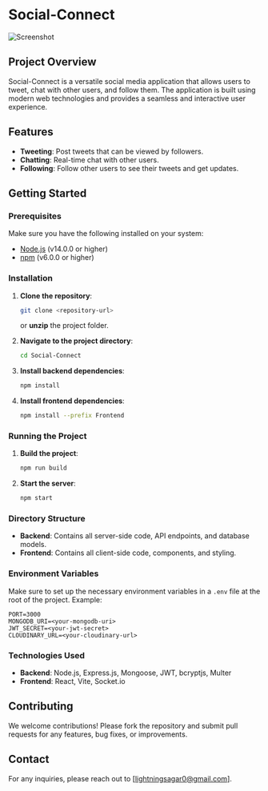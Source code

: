 
# Social-Connect

![Screenshot](https://github.com/lightning-sagar/Social-Connect/assets/139375536/20bb2465-cadd-485f-a658-c2267add35ec)

## Project Overview
Social-Connect is a versatile social media application that allows users to tweet, chat with other users, and follow them. The application is built using modern web technologies and provides a seamless and interactive user experience.

## Features
- **Tweeting**: Post tweets that can be viewed by followers.
- **Chatting**: Real-time chat with other users.
- **Following**: Follow other users to see their tweets and get updates.

## Getting Started

### Prerequisites
Make sure you have the following installed on your system:
- [Node.js](https://nodejs.org/) (v14.0.0 or higher)
- [npm](https://www.npmjs.com/) (v6.0.0 or higher)

### Installation

1. **Clone the repository**:
   ```bash
   git clone <repository-url>
   ```
   or **unzip** the project folder.

2. **Navigate to the project directory**:
   ```bash
   cd Social-Connect
   ```

3. **Install backend dependencies**:
   ```bash
   npm install
   ```

4. **Install frontend dependencies**:
   ```bash
   npm install --prefix Frontend
   ```

### Running the Project

1. **Build the project**:
   ```bash
   npm run build
   ```

2. **Start the server**:
   ```bash
   npm start
   ```

### Directory Structure
- **Backend**: Contains all server-side code, API endpoints, and database models.
- **Frontend**: Contains all client-side code, components, and styling.

### Environment Variables
Make sure to set up the necessary environment variables in a `.env` file at the root of the project. Example:
```env
PORT=3000
MONGODB_URI=<your-mongodb-uri>
JWT_SECRET=<your-jwt-secret>
CLOUDINARY_URL=<your-cloudinary-url>
```

### Technologies Used
- **Backend**: Node.js, Express.js, Mongoose, JWT, bcryptjs, Multer
- **Frontend**: React, Vite, Socket.io

## Contributing
We welcome contributions! Please fork the repository and submit pull requests for any features, bug fixes, or improvements.

## Contact
For any inquiries, please reach out to [lightningsagar0@gmail.com].

